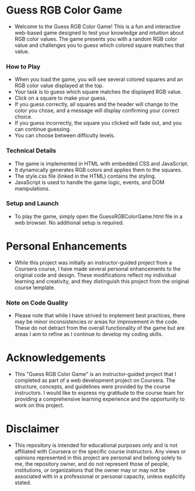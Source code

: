 # Guess RGB Color Game #
* Welcome to the Guess RGB Color Game! This is a fun and interactive web-based game designed to test your knowledge and intuition about RGB color values. The game presents you with a random RGB color value and challenges you to guess which colored square matches that value.

### How to Play
- When you load the game, you will see several colored squares and an RGB color value displayed at the top.
- Your task is to guess which square matches the displayed RGB value.
- Click on a square to make your guess.
- If you guess correctly, all squares and the header will change to the color you chose, and a message will display confirming your correct choice.
- If you guess incorrectly, the square you clicked will fade out, and you can continue guessing.
- You can choose between difficulty levels.
### Technical Details
- The game is implemented in HTML with embedded CSS and JavaScript.
- It dynamically generates RGB colors and applies them to the squares.
- The style.css file (linked in the HTML) contains the styling.
- JavaScript is used to handle the game logic, events, and DOM manipulations.
### Setup and Launch
- To play the game, simply open the GuessRGBColorGame.html file in a web browser. No additional setup is required.
# Personal Enhancements #
* While this project was initially an instructor-guided project from a Coursera course, I have made several personal enhancements to the original code and design. These modifications reflect my individual learning and creativity, and they distinguish this project from the original course template.
### Note on Code Quality
- Please note that while I have strived to implement best practices, there may be minor inconsistencies or areas for improvement in the code. These do not detract from the overall functionality of the game but are areas I aim to refine as I continue to develop my coding skills.
# Acknowledgements #
* This "Guess RGB Color Game" is an instructor-guided project that I completed as part of a web development project on Coursera. The structure, concepts, and guidelines were provided by the course instructors. I would like to express my gratitude to the course team for providing a comprehensive learning experience and the opportunity to work on this project.
# Disclaimer #
* This repository is intended for educational purposes only and is not affiliated with Coursera or the specific course instructors. Any views or opinions represented in this project are personal and belong solely to me, the repository owner, and do not represent those of people, institutions, or organizations that the owner may or may not be associated with in a professional or personal capacity, unless explicitly stated.